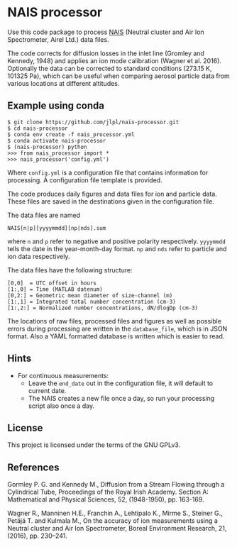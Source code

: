 # NAIS processor

Use this code package to process [NAIS](https://www.airel.ee/products/nais/) (Neutral cluster and Air Ion Spectrometer, Airel Ltd.) data files.

The code corrects for diffusion losses in the inlet line (Gromley and Kennedy, 1948) and applies an ion mode calibration (Wagner et al. 2016). Optionally the data can be corrected to standard conditions (273.15 K, 101325 Pa), which can be useful when comparing aerosol particle data from various locations at different altitudes.

## Example using conda 

```
$ git clone https://github.com/jlpl/nais-processor.git
$ cd nais-processor
$ conda env create -f nais_processor.yml
$ conda activate nais-processor
$ (nais-processor) python
>>> from nais_processor import *
>>> nais_processor('config.yml')
```

Where `config.yml` is a configuration file that contains information for processing. A configuration file template is provided.

The code produces daily figures and data files for ion and particle data. These files are saved in the destinations given in the configuration file. 

The data files are named

`NAIS[n|p][yyyymmdd][np|nds].sum`

where `n` and `p` refer to negative and positive polarity respectively. `yyyymmdd` tells the date in the year-month-day format. `np` and `nds` refer to particle and ion data respectively.

The data files have the following structure:

```
[0,0]  = UTC offset in hours
[1:,0] = Time (MATLAB datenum) 
[0,2:] = Geometric mean diameter of size-channel (m)
[1:,1] = Integrated total number concentration (cm-3)
[1:,2:] = Normalized number concentrations, dN/dlogDp (cm-3)
```

The locations of raw files, processed files and figures as well as possible errors during processing are written in the `database_file`, which is in JSON format. Also a YAML formatted database is written which is easier to read.

## Hints

- For continuous measurements: 
    * Leave the `end_date` out in the configuration file, it will default to current date. 
    * The NAIS creates a new file once a day, so run your processing script also once a day.

## License

This project is licensed under the terms of the GNU GPLv3.

## References

Gormley P. G. and Kennedy M., Diffusion from a Stream Flowing through a Cylindrical Tube, Proceedings of the Royal Irish Academy. Section A: Mathematical and Physical Sciences, 52, (1948-1950), pp. 163-169.

Wagner R., Manninen H.E., Franchin A., Lehtipalo K., Mirme S., Steiner G., Petäjä T. and Kulmala M., On the accuracy of ion measurements using a Neutral cluster and Air Ion Spectrometer, Boreal Environment Research, 21, (2016), pp. 230–241.



